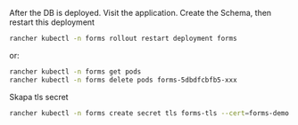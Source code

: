 After the DB is deployed. Visit the application. 
Create the Schema, then restart this deployment 

```bash
rancher kubectl -n forms rollout restart deployment forms
```

or: 
```bash
rancher kubectl -n forms get pods
rancher kubectl -n forms delete pods forms-5dbdfcbfb5-xxx
```

Skapa tls secret
```bash
rancher kubectl -n forms create secret tls forms-tls --cert=forms-demo.domain.com.pem --key=forms-demo.domain.com.key
```